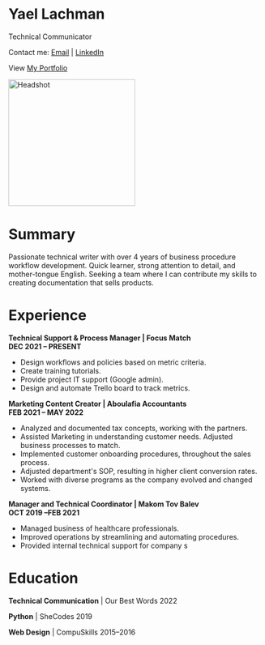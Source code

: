 # Yael Lachman  
Technical Communicator

Contact me: [Email](mailto:yaelbarron95@gmail.com"yaelbarron95@gmail.com") | [LinkedIn](www.linkedin.com/in/yael-lachman"www.linkedin.com/in/yael-lachman") 

View [My Portfolio](https://yaellachmantechcomm.wixsite.com/portfolio"https://yaellachmantechcomm.wixsite.com/portfolio")

<img src="https://media-exp1.licdn.com/dms/image/C4E03AQFAy_4YWiI2dg/profile-displayphoto-shrink_400_400/0/1659553343223?e=1673481600&v=beta&t=gG2ojiv6feN6nB4HzElHqG8rPYYlGvEa06E3VAmaICk" alt="Headshot" width="250">

# Summary
Passionate technical writer with over 4 years of business procedure workflow development. Quick learner, strong attention to detail, and mother-tongue English. Seeking a team where I can contribute my skills to creating documentation that sells products.
# Experience
**Technical Support & Process Manager | Focus Match**  
**DEC 2021 – PRESENT**  
- Design workflows and policies based on metric criteria.  
- Create training tutorials.  
- Provide project IT support (Google admin).   
- Design and automate Trello board to track metrics.  

**Marketing Content Creator | Aboulafia Accountants**  
**FEB 2021 – MAY 2022**  
-	Analyzed and documented tax concepts, working with the partners.
-	Assisted Marketing in understanding customer needs. Adjusted business processes to match.
-	Implemented customer onboarding procedures, throughout the sales process.
-	Adjusted department's SOP, resulting in higher client conversion rates.
-	Worked with diverse programs as the company evolved and changed systems.

**Manager and Technical Coordinator | Makom Tov Balev**  
**OCT 2019 –FEB 2021**  
-	Managed business of healthcare professionals.
-	Improved operations by streamlining and automating procedures. 
-	Provided internal technical support for company s
# Education
**Technical Communication** | Our Best Words 2022  

**Python** | SheCodes 2019  

**Web Design** | CompuSkills 2015–2016  

